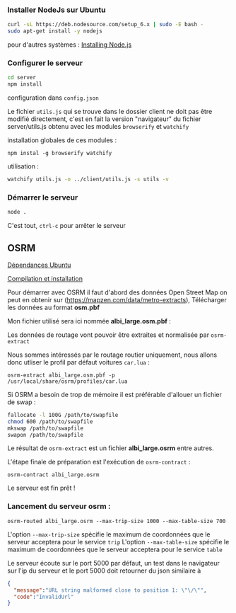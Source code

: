 ### Installer NodeJs sur Ubuntu

```bash
curl -sL https://deb.nodesource.com/setup_6.x | sudo -E bash -
sudo apt-get install -y nodejs
```
pour d'autres systèmes : [Installing Node.js](https://nodejs.org/en/download/package-manager/#installing-node-js-via-package-manager)

### Configurer le serveur

```bash
cd server
npm install
```
configuration dans `config.json`

Le fichier `utils.js` qui se trouve dans le dossier client ne doit pas être modifié directement, c'est en fait la version "navigateur" du fichier server/utils.js obtenu avec les modules `browserify` et `watchify`

installation globales de ces modules :

`npm instal -g browserify watchify`

utilisation :

```bash
watchify utils.js -o ../client/utils.js -s utils -v
```

### Démarrer le serveur
```bash
node .
```

C'est tout, `ctrl-c` pour arrêter le serveur


## OSRM

[Dépendances Ubuntu](https://github.com/Project-OSRM/osrm-backend/wiki/Building-on-Ubuntu#ubuntu-1604)

[Compilation et installation](https://github.com/Project-OSRM/osrm-backend/wiki/Building-OSRM#general-build-instructions-from-source)

Pour démarrer avec OSRM il faut d'abord des données Open Street Map
on peut en obtenir sur (https://mapzen.com/data/metro-extracts),
Télécharger les données au format **osm.pbf**

Mon fichier utilisé sera ici nommée **albi_large.osm.pbf** :

Les données de routage vont pouvoir être extraites et normalisée par `osrm-extract`

Nous sommes intéressés par le routage routier uniquement, nous allons donc utliser le profil par défaut voitures `car.lua` :

`osrm-extract albi_large.osm.pbf -p /usr/local/share/osrm/profiles/car.lua`

Si OSRM a besoin de trop de mémoire il est préférable d'allouer un fichier de swap :

```bash
fallocate -l 100G /path/to/swapfile
chmod 600 /path/to/swapfile
mkswap /path/to/swapfile
swapon /path/to/swapfile
```

Le résultat de `osrm-extract` est un fichier **albi_large.osrm** entre autres.

L'étape finale de préparation est l'exécution de `osrm-contract` :

`osrm-contract albi_large.osrm`

Le serveur est fin prêt !

### Lancement du serveur osrm :

`osrm-routed albi_large.osrm --max-trip-size 1000 --max-table-size 700`

L'option `--max-trip-size` spécifie le maximum de coordonnées que le serveur acceptera pour le service `trip`
L'option `--max-table-size` spécifie le maximum de coordonnées que le serveur acceptera pour le service `table`

Le serveur écoute sur le port 5000 par défaut, un test dans le navigateur sur l'ip du serveur et le port 5000 doit retourner du json similaire à

```json
{
  "message":"URL string malformed close to position 1: \"\/\"",
  "code":"InvalidUrl"
}
```
















